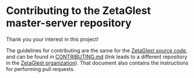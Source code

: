 # Contributing to the ZetaGlest master-server repository

Thank you your interest in this project!

The guidelines for contributing are the same for the [ZetaGlest source
code](https://github.com/ZetaGlest/zetaglest-source), and can be found
in
[CONTRIBUTING.md](https://github.com/ZetaGlest/zetaglest-source/blob/develop/CONTRIBUTING.md)
(link leads to a different repository in the [ZetaGlest
organization](https://github.com/ZetaGlest)). That document also
contains the instructions for performing pull requests.
